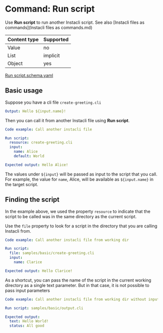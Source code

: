 # Command: Run script

Use **Run script** to run another Instacli script. See also [Instacli files as commands](Instacli files as commands.md)

| Content type | Supported |
|--------------|-----------|
| Value        | no        |
| List         | implicit  |
| Object       | yes       |

[Run script.schema.yaml](schema/Run%20script.schema.yaml)

## Basic usage

Suppose you have a cli file `create-greeting.cli`

```yaml file:create-greeting.cli
Output: Hello ${input.name}!
```

Then you can call it from another Instacli file using **Run script**.

```yaml instacli
Code example: Call another instacli file

Run script:
  resource: create-greeting.cli
  input:
    name: Alice
    default: World

Expected output: Hello Alice!
```

The values under  `${input}` will be passed as input to the script that you call. For example, the value for `name`,
Alice, will be available as `${input.name}` in the target script.

## Finding the script

In the example above, we used the property `resource` to indicate that the script to be called was in the same directory
as the current script.

Use the `file` property to look for a script in the directory that you are calling Instacli from.

```yaml instacli
Code example: Call another instacli file from working dir

Run script:
  file: samples/basic/create-greeting.cli
  input:
    name: Clarice

Expected output: Hello Clarice!
```

As a shortcut, you can pass the name of the script in the current working directory as a single text parameter. But in
that case, it is not possible to pass input parameters

```yaml instacli
Code example: Call another instacli file from working dir without input

Run script: samples/basic/output.cli

Expected output:
  text: Hello World!
  status: All good
```
